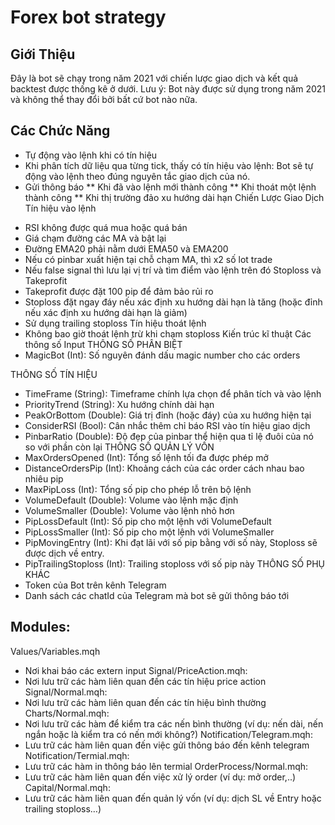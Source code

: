 # Forex bot strategy

## Giới Thiệu
Đây là bot sẽ chạy trong năm 2021 với chiến lược giao dịch và kết quả backtest được thống kê ở dưới.
Lưu ý: Bot này được sử dụng trong năm 2021 và không thể thay đổi bởi bất cứ bot nào nữa.

## Các Chức Năng
* Tự động vào lệnh khi có tín hiệu
* Khi phân tích dữ liệu qua từng tick, thấy có tín hiệu vào lệnh: Bot sẽ tự động vào lệnh theo đúng nguyên tắc giao dịch của nó. 
* Gửi thông báo
** Khi đã vào lệnh mới thành công
** Khi thoát một lệnh thành công
** Khi thị trường đảo xu hướng dài hạn
Chiến Lược Giao Dịch
Tín hiệu vào lệnh
-	RSI không được quá mua hoặc quá bán
-	Giá chạm đường các MA và bật lại
-	Đường EMA20 phải nằm dưới EMA50 và EMA200
-	Nếu có pinbar xuất hiện tại chỗ chạm MA, thì x2 số lot trade
-	Nếu false signal thì lưu lại vị trí và tìm điểm vào lệnh trên đó
Stoploss và Takeprofit 
-	Takeprofit được đặt 100 pip để đảm bảo rủi ro
-	Stoploss đặt ngay đáy nếu xác định xu hướng dài hạn là tăng (hoặc đỉnh nếu xác định xu hướng dài hạn là giảm)
-	Sử dụng trailing stoploss 
Tín hiệu thoát lệnh
-	Không bao giờ thoát lệnh trừ khi chạm stoploss
Kiến trúc kĩ thuật
Các thông số Input
THÔNG SỐ PHÂN BIỆT
-	MagicBot (Int): Số nguyên đánh dấu magic number cho các orders

THÔNG SỐ TÍN HIỆU
-	TimeFrame (String): Timeframe chính lựa chọn để phân tích và vào lệnh
-	PriorityTrend (String): Xu hướng chính dài hạn
-	PeakOrBottom (Double): Giá trị đỉnh (hoặc đáy) của xu hướng hiện tại
-	ConsiderRSI (Bool): Cân nhắc thêm chỉ báo RSI vào tín hiệu giao dịch
-	PinbarRatio (Double): Độ đẹp của pinbar thể hiện qua tỉ lệ đuôi của nó so với phần còn lại
THÔNG SỐ QUẢN LÝ VỐN
-	MaxOrdersOpened (Int): Tổng số lệnh tối đa được phép mở
-	DistanceOrdersPip (Int): Khoảng cách của các order cách nhau bao nhiêu pip
-	MaxPipLoss (Int): Tổng số pip cho phép lỗ trên bộ lệnh
-	VolumeDefault (Double): Volume vào lệnh mặc định
-	VolumeSmaller (Double): Volume vào lệnh nhỏ hơn
-	PipLossDefault (Int): Số pip cho một lệnh với VolumeDefault
-	PipLossSmaller (Int): Số pip cho một lệnh với VolumeSmaller 
-	PipMovingEntry (Int): Khi đạt lãi với số pip bằng với số này, Stoploss sẽ được dịch về entry.
-	PipTrailingStoploss (Int): Trailing stoploss với số pip này
THÔNG SỐ PHỤ KHÁC
-	Token của Bot trên kênh Telegram
-	Danh sách các chatId của Telegram mà bot sẽ gửi thông báo tới

## Modules:
Values/Variables.mqh
-	Nơi khai báo các extern input
Signal/PriceAction.mqh:
-	Nơi lưu trữ các hàm liên quan đến các tín hiệu price action
Signal/Normal.mqh:
-	Nơi lưu trữ các hàm liên quan đến các tín hiệu bình thường
Charts/Normal.mqh:
-	Nơi lưu trữ các hàm để kiểm tra các nến bình thường (ví dụ: nến dài, nến ngắn hoặc là kiểm tra có nến mới không?)
Notification/Telegram.mqh:
-	Lưu trữ các hàm liên quan đến việc gửi thông báo đến kênh telegram
Notification/Termial.mqh:
-	Lưu trữ các hàm in thông báo lên termial
OrderProcess/Normal.mqh:
-	Lưu trữ các hàm liên quan đến việc xử lý order (ví dụ: mở order,..)
Capital/Normal.mqh:
-	Lưu trữ các hàm liên quan đến quản lý vốn (ví dụ: dịch SL về Entry hoặc trailing stoploss…)
